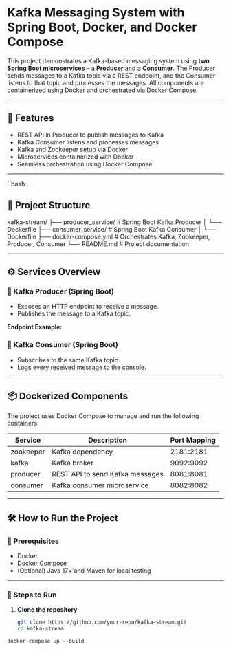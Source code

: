 # Kafka Messaging System with Spring Boot, Docker, and Docker Compose

This project demonstrates a Kafka-based messaging system using **two Spring Boot microservices** – a **Producer** and a **Consumer**. The Producer sends messages to a Kafka topic via a REST endpoint, and the Consumer listens to that topic and processes the messages. All components are containerized using Docker and orchestrated via Docker Compose.

---

## 📌 Features

- REST API in Producer to publish messages to Kafka
- Kafka Consumer listens and processes messages
- Kafka and Zookeeper setup via Docker
- Microservices containerized with Docker
- Seamless orchestration using Docker Compose

---

``bash
.

## 🧱 Project Structure

kafka-stream/
├── producer_service/ # Spring Boot Kafka Producer
│ └── Dockerfile
├── consumer_service/ # Spring Boot Kafka Consumer
│ └── Dockerfile
├── docker-compose.yml # Orchestrates Kafka, Zookeeper, Producer, Consumer
└── README.md # Project documentation



---

## ⚙️ Services Overview

### 🔹 Kafka Producer (Spring Boot)
- Exposes an HTTP endpoint to receive a message.
- Publishes the message to a Kafka topic.
  
**Endpoint Example:**


### 🔹 Kafka Consumer (Spring Boot)
- Subscribes to the same Kafka topic.
- Logs every received message to the console.

---

## 📦 Dockerized Components

The project uses Docker Compose to manage and run the following containers:

| Service     | Description                        | Port Mapping          |
|-------------|------------------------------------|------------------------|
| zookeeper   | Kafka dependency                   | 2181:2181              |
| kafka       | Kafka broker                       | 9092:9092              |
| producer    | REST API to send Kafka messages    | 8081:8081              |
| consumer    | Kafka consumer microservice        | 8082:8082              |

---

## 🛠️ How to Run the Project

### 🧾 Prerequisites

- Docker
- Docker Compose
- (Optional) Java 17+ and Maven for local testing

---

### 🚀 Steps to Run

1. **Clone the repository**
   ```bash
   git clone https://github.com/your-repo/kafka-stream.git
   cd kafka-stream


``docker-compose up --build``
